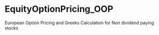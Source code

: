 # EquityOptionPricing_OOP
European Option Pricing and Greeks Calculation for Non dividend paying stocks
